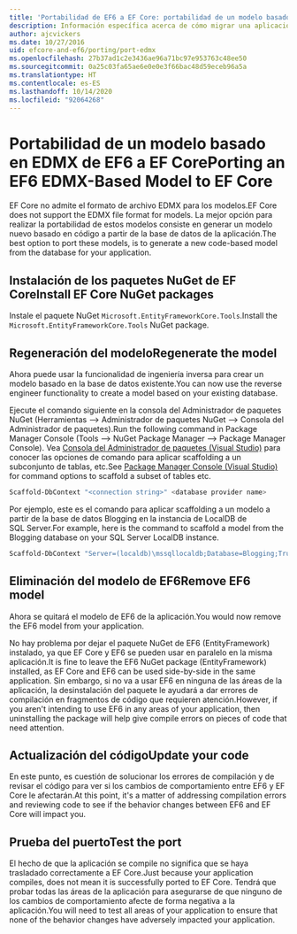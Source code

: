 ```yaml
---
title: 'Portabilidad de EF6 a EF Core: portabilidad de un modelo basado en EDMX - EF'
description: Información específica acerca de cómo migrar una aplicación de modelo basada en EDMX de Entity Framework 6 a Entity Framework Core
author: ajcvickers
ms.date: 10/27/2016
uid: efcore-and-ef6/porting/port-edmx
ms.openlocfilehash: 27b37ad1c2e3436ae96a71bc97e953763c48ee50
ms.sourcegitcommit: 0a25c03fa65ae6e0e0e3f66bac48d59eceb96a5a
ms.translationtype: HT
ms.contentlocale: es-ES
ms.lasthandoff: 10/14/2020
ms.locfileid: "92064268"
---
```

# <a name="porting-an-ef6-edmx-based-model-to-ef-core"></a><span data-ttu-id="5d7d5-103">Portabilidad de un modelo basado en EDMX de EF6 a EF Core</span><span class="sxs-lookup"><span data-stu-id="5d7d5-103">Porting an EF6 EDMX-Based Model to EF Core</span></span>

<span data-ttu-id="5d7d5-104">EF Core no admite el formato de archivo EDMX para los modelos.</span><span class="sxs-lookup"><span data-stu-id="5d7d5-104">EF Core does not support the EDMX file format for models.</span></span> <span data-ttu-id="5d7d5-105">La mejor opción para realizar la portabilidad de estos modelos consiste en generar un modelo nuevo basado en código a partir de la base de datos de la aplicación.</span><span class="sxs-lookup"><span data-stu-id="5d7d5-105">The best option to port these models, is to generate a new code-based model from the database for your application.</span></span>

## <a name="install-ef-core-nuget-packages"></a><span data-ttu-id="5d7d5-106">Instalación de los paquetes NuGet de EF Core</span><span class="sxs-lookup"><span data-stu-id="5d7d5-106">Install EF Core NuGet packages</span></span>

<span data-ttu-id="5d7d5-107">Instale el paquete NuGet `Microsoft.EntityFrameworkCore.Tools`.</span><span class="sxs-lookup"><span data-stu-id="5d7d5-107">Install the `Microsoft.EntityFrameworkCore.Tools` NuGet package.</span></span>

## <a name="regenerate-the-model"></a><span data-ttu-id="5d7d5-108">Regeneración del modelo</span><span class="sxs-lookup"><span data-stu-id="5d7d5-108">Regenerate the model</span></span>

<span data-ttu-id="5d7d5-109">Ahora puede usar la funcionalidad de ingeniería inversa para crear un modelo basado en la base de datos existente.</span><span class="sxs-lookup"><span data-stu-id="5d7d5-109">You can now use the reverse engineer functionality to create a model based on your existing database.</span></span>

<span data-ttu-id="5d7d5-110">Ejecute el comando siguiente en la consola del Administrador de paquetes NuGet (Herramientas –> Administrador de paquetes NuGet –> Consola del Administrador de paquetes).</span><span class="sxs-lookup"><span data-stu-id="5d7d5-110">Run the following command in Package Manager Console (Tools –> NuGet Package Manager –> Package Manager Console).</span></span> <span data-ttu-id="5d7d5-111">Vea [Consola del Administrador de paquetes (Visual Studio)](xref:core/miscellaneous/cli/powershell) para conocer las opciones de comando para aplicar scaffolding a un subconjunto de tablas, etc.</span><span class="sxs-lookup"><span data-stu-id="5d7d5-111">See [Package Manager Console (Visual Studio)](xref:core/miscellaneous/cli/powershell) for command options to scaffold a subset of tables etc.</span></span>

```powershell
Scaffold-DbContext "<connection string>" <database provider name>
```

<span data-ttu-id="5d7d5-112">Por ejemplo, este es el comando para aplicar scaffolding a un modelo a partir de la base de datos Blogging en la instancia de LocalDB de SQL Server.</span><span class="sxs-lookup"><span data-stu-id="5d7d5-112">For example, here is the command to scaffold a model from the Blogging database on your SQL Server LocalDB instance.</span></span>

```powershell
Scaffold-DbContext "Server=(localdb)\mssqllocaldb;Database=Blogging;Trusted_Connection=True;" Microsoft.EntityFrameworkCore.SqlServer
```

## <a name="remove-ef6-model"></a><span data-ttu-id="5d7d5-113">Eliminación del modelo de EF6</span><span class="sxs-lookup"><span data-stu-id="5d7d5-113">Remove EF6 model</span></span>

<span data-ttu-id="5d7d5-114">Ahora se quitará el modelo de EF6 de la aplicación.</span><span class="sxs-lookup"><span data-stu-id="5d7d5-114">You would now remove the EF6 model from your application.</span></span>

<span data-ttu-id="5d7d5-115">No hay problema por dejar el paquete NuGet de EF6 (EntityFramework) instalado, ya que EF Core y EF6 se pueden usar en paralelo en la misma aplicación.</span><span class="sxs-lookup"><span data-stu-id="5d7d5-115">It is fine to leave the EF6 NuGet package (EntityFramework) installed, as EF Core and EF6 can be used side-by-side in the same application.</span></span> <span data-ttu-id="5d7d5-116">Sin embargo, si no va a usar EF6 en ninguna de las áreas de la aplicación, la desinstalación del paquete le ayudará a dar errores de compilación en fragmentos de código que requieren atención.</span><span class="sxs-lookup"><span data-stu-id="5d7d5-116">However, if you aren't intending to use EF6 in any areas of your application, then uninstalling the package will help give compile errors on pieces of code that need attention.</span></span>

## <a name="update-your-code"></a><span data-ttu-id="5d7d5-117">Actualización del código</span><span class="sxs-lookup"><span data-stu-id="5d7d5-117">Update your code</span></span>

<span data-ttu-id="5d7d5-118">En este punto, es cuestión de solucionar los errores de compilación y de revisar el código para ver si los cambios de comportamiento entre EF6 y EF Core le afectarán.</span><span class="sxs-lookup"><span data-stu-id="5d7d5-118">At this point, it's a matter of addressing compilation errors and reviewing code to see if the behavior changes between EF6 and EF Core will impact you.</span></span>

## <a name="test-the-port"></a><span data-ttu-id="5d7d5-119">Prueba del puerto</span><span class="sxs-lookup"><span data-stu-id="5d7d5-119">Test the port</span></span>

<span data-ttu-id="5d7d5-120">El hecho de que la aplicación se compile no significa que se haya trasladado correctamente a EF Core.</span><span class="sxs-lookup"><span data-stu-id="5d7d5-120">Just because your application compiles, does not mean it is successfully ported to EF Core.</span></span> <span data-ttu-id="5d7d5-121">Tendrá que probar todas las áreas de la aplicación para asegurarse de que ninguno de los cambios de comportamiento afecte de forma negativa a la aplicación.</span><span class="sxs-lookup"><span data-stu-id="5d7d5-121">You will need to test all areas of your application to ensure that none of the behavior changes have adversely impacted your application.</span></span>
